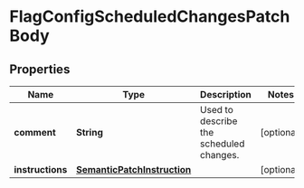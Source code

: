 
# FlagConfigScheduledChangesPatchBody

## Properties
Name | Type | Description | Notes
------------ | ------------- | ------------- | -------------
**comment** | **String** | Used to describe the scheduled changes. |  [optional]
**instructions** | [**SemanticPatchInstruction**](SemanticPatchInstruction.md) |  |  [optional]



